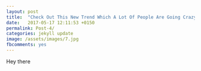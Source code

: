 ```yaml
---
layout: post
title:  "Check Out This New Trend Which A Lot Of People Are Going Crazy About"
date:   2017-05-17 12:11:53 +0150
permalink: Post-4/
categories: jekyll update
image: /assets/images/7.jpg
fbcomments: yes
---
```


Hey there